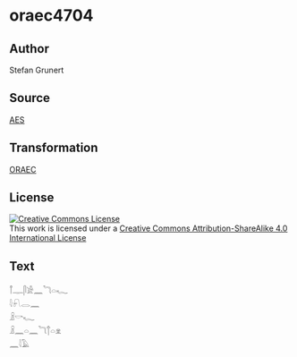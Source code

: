 # oraec4704

## Author

Stefan Grunert

## Source

[AES](https://github.com/simondschweitzer/aes)

## Transformation

[ORAEC](https://oraec.github.io/)

## License

<a rel="license" href="http://creativecommons.org/licenses/by-sa/4.0/"><img alt="Creative Commons License" style="border-width:0" src="https://i.creativecommons.org/l/by-sa/4.0/88x31.png" /></a><br />This work is licensed under a <a rel="license" href="http://creativecommons.org/licenses/by-sa/4.0/">Creative Commons Attribution-ShareAlike 4.0 International License</a>

## Text

𓋾𓊃𓋴𓀀𓈖𓆓𓏏𓆑<br>
𓇋𓍯𓂋𓈖<br>
𓏎𓎡𓆑<br>
𓏎𓈖𓏏𓈖𓆓𓐩𓏏𓁷<br>
𓈖𓇋𓄿<br>

